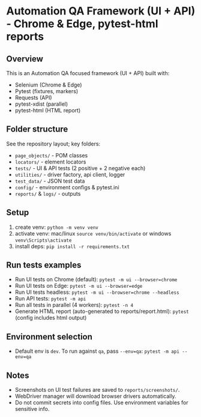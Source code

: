# Automation QA Framework (UI + API) - Chrome & Edge, pytest-html reports

## Overview
This is an Automation QA focused framework (UI + API) built with:
- Selenium (Chrome & Edge)
- Pytest (fixtures, markers)
- Requests (API)
- pytest-xdist (parallel)
- pytest-html (HTML report)

## Folder structure
See the repository layout; key folders:
- `page_objects/` - POM classes
- `locators/` - element locators
- `tests/` - UI & API tests (2 positive + 2 negative each)
- `utilities/` - driver factory, api client, logger
- `test_data/` - JSON test data
- `config/` - environment configs & pytest.ini
- `reports/` & `logs/` - outputs

## Setup
1. create venv: `python -m venv venv`
2. activate venv: mac/linux `source venv/bin/activate` or windows `venv\Scripts\activate`
3. install deps: `pip install -r requirements.txt`

## Run tests examples
- Run UI tests on Chrome (default):
  `pytest -m ui --browser=chrome`
- Run UI tests on Edge:
  `pytest -m ui --browser=edge`
- Run UI tests headless:
  `pytest -m ui --browser=chrome --headless`
- Run API tests:
  `pytest -m api`
- Run all tests in parallel (4 workers):
  `pytest -n 4`
- Generate HTML report (auto-generated to reports/report.html):
  `pytest` (config includes html output)

## Environment selection
- Default env is `dev`. To run against `qa`, pass `--env=qa`:
  `pytest -m api --env=qa`

## Notes
- Screenshots on UI test failures are saved to `reports/screenshots/`.
- WebDriver manager will download browser drivers automatically.
- Do not commit secrets into config files. Use environment variables for sensitive info.

